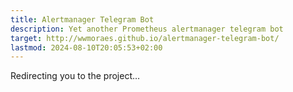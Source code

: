 ```yaml
---
title: Alertmanager Telegram Bot
description: Yet another Prometheus alertmanager telegram bot
target: http://wwmoraes.github.io/alertmanager-telegram-bot/
lastmod: 2024-08-10T20:05:53+02:00
---
```


Redirecting you to the project…
